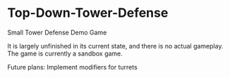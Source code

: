 # Top-Down-Tower-Defense
Small Tower Defense Demo Game

It is largely unfinished in its current state, and there is no actual gameplay. The game is currently a sandbox game.

Future plans:
Implement modifiers for turrets

